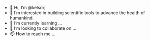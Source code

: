 - 👋 Hi, I’m @kelsorj
- 👀 I’m interested in building scientific tools to advance the health of humankind.
- 🌱 I’m currently learning ...
- 💞️ I’m looking to collaborate on ...
- 📫 How to reach me ...

<!---
kelsorj/kelsorj is a ✨ special ✨ repository because its `README.md` (this file) appears on your GitHub profile.
You can click the Preview link to take a look at your changes.
--->
